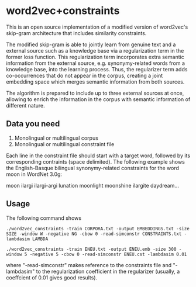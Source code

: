 word2vec+constraints
====================
This is an open source implementation of a modified version of word2vec's skip-gram architecture that includes similarity constraints.

The modified skip-gram is able to jointly learn from genuine text and a external source such as a knowledge base via a regularization term in the former loss function. This regularization term incorporates extra semantic information from the external source, e.g. synonymy-related words from a knowledge base, into the learning process. Thus, the regularizer term adds co-occurrences that do not appear in the corpus, creating a joint embedding space which merges semantic information from both sources.

The algorithm is prepared to include up to three external sources at once, allowing to enrich the information in the corpus with semantic information of different nature. 

Data you need
---------------

1. Monolingual or multilingual corpus
2. Monolingual or multilingual constraint file

Each line in the constraint file should start with a target word, followed by its corresponding contraints (space delimited). The following example shows the English-Basque bilingual synonymy-related constraints for the word moon in WordNet 3.0g:

moon ilargi ilargi-argi lunation moonlight moonshine ilargite daydream...

Usage
------

The following command shows 

```
./word2vec_constraints -train CORPORA.txt -output EMBEDDINGS.txt -size SIZE -window W -negative NG -cbow 0 -read-simconstr CONSTRAINTS.txt -lambdasim LAMBDA

./word2vec_constraints -train ENEU.txt -output ENEU.emb -size 300 -window 5 -negative 5 -cbow 0 -read-simconstr ENEU.cst -lambdasim 0.01
```
where "-read-simconstr" makes reference to the constraints file and "-lambdasim" to the regularization coefficient in the regularizer (usually, a coeffcient of 0.01 gives good results). 
